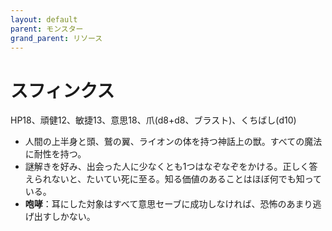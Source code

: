 ```yaml
---
layout: default
parent: モンスター
grand_parent: リソース
---
```


# スフィンクス

HP18、頑健12、敏捷13、意思18、爪(d8+d8、ブラスト)、くちばし(d10)

- 人間の上半身と頭、鷲の翼、ライオンの体を持つ神話上の獣。すべての魔法に耐性を持つ。
- 謎解きを好み、出会った人に少なくとも1つはなぞなぞをかける。正しく答えられないと、たいてい死に至る。知る価値のあることはほぼ何でも知っている。
- **咆哮**：耳にした対象はすべて意思セーブに成功しなければ、恐怖のあまり逃げ出すしかない。
